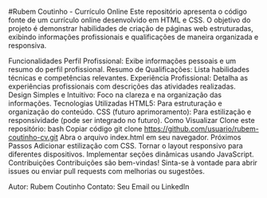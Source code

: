 #Rubem Coutinho - Currículo Online
Este repositório apresenta o código fonte de um currículo online desenvolvido em HTML e CSS. O objetivo do projeto é demonstrar habilidades de criação de páginas web estruturadas, exibindo informações profissionais e qualificações de maneira organizada e responsiva.

Funcionalidades
Perfil Profissional: Exibe informações pessoais e um resumo do perfil profissional.
Resumo de Qualificações: Lista habilidades técnicas e competências relevantes.
Experiência Profissional: Detalha as experiências profissionais com descrições das atividades realizadas.
Design Simples e Intuitivo: Foco na clareza e na organização das informações.
Tecnologias Utilizadas
HTML5: Para estruturação e organização do conteúdo.
CSS (futuro aprimoramento): Para estilização e responsividade (pode ser integrado no futuro).
Como Visualizar
Clone este repositório:
bash
Copiar código
git clone https://github.com/usuario/rubem-coutinho-cv.git
Abra o arquivo index.html em seu navegador.
Próximos Passos
Adicionar estilização com CSS.
Tornar o layout responsivo para diferentes dispositivos.
Implementar seções dinâmicas usando JavaScript.
Contribuições
Contribuições são bem-vindas! Sinta-se à vontade para abrir issues ou enviar pull requests com melhorias ou sugestões.

Autor: Rubem Coutinho
Contato: Seu Email ou LinkedIn
